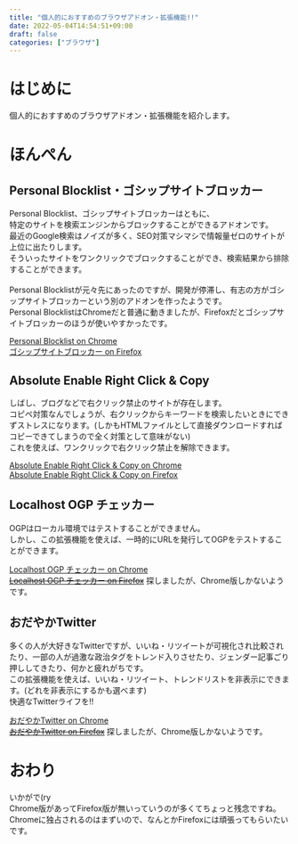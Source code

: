 ```yaml
---
title: "個人的におすすめのブラウザアドオン・拡張機能!!"
date: 2022-05-04T14:54:51+09:00
draft: false
categories: ["ブラウザ"]
---
```


# はじめに
個人的におすすめのブラウザアドオン・拡張機能を紹介します。

# ほんぺん

## Personal Blocklist・ゴシップサイトブロッカー
Personal Blocklist、ゴシップサイトブロッカーはともに、\
特定のサイトを検索エンジンからブロックすることができるアドオンです。\
最近のGoogle検索はノイズが多く、SEO対策マシマシで情報量ゼロのサイトが上位に出たりします。\
そういったサイトをワンクリックでブロックすることができ、検索結果から排除することができます。\
\
Personal Blocklistが元々先にあったのですが、開発が停滞し、有志の方がゴシップサイトブロッカーという別のアドオンを作ったようです。\
Personal BlocklistはChromeだと普通に動きましたが、Firefoxだとゴシップサイトブロッカーのほうが使いやすかったです。


[Personal Blocklist on Chrome](https://chrome.google.com/webstore/detail/personal-blocklistnot-by/cbbbhelcpfjhdcncigdlkabmjbgokmpg)\
[ゴシップサイトブロッカー on Firefox](https://addons.mozilla.org/ja/firefox/addon/gossip-site-blocker/)

## Absolute Enable Right Click & Copy
しばし、ブログなどで右クリック禁止のサイトが存在します。\
コピペ対策なんでしょうが、右クリックからキーワードを検索したいときにできずストレスになります。(しかもHTMLファイルとして直接ダウンロードすればコピーできてしまうので全く対策として意味がない)\
これを使えば、ワンクリックで右クリック禁止を解除できます。

[Absolute Enable Right Click & Copy on Chrome](https://chrome.google.com/webstore/detail/absolute-enable-right-cli/jdocbkpgdakpekjlhemmfcncgdjeiika)\
[Absolute Enable Right Click & Copy on Firefox](https://addons.mozilla.org/ja/firefox/addon/absolute-enable-right-click/)

## Localhost OGP チェッカー
OGPはローカル環境ではテストすることができません。\
しかし、この拡張機能を使えば、一時的にURLを発行してOGPをテストすることができます。

[Localhost OGP チェッカー on Chrome](https://chrome.google.com/webstore/detail/localhost-open-graph-chec/gcbnmkhkglonipggglncobhklaegphgn)\
~~[Localhost OGP チェッカー on Firefox]()~~ 探しましたが、Chrome版しかないようです。

## おだやかTwitter
多くの人が大好きなTwitterですが、いいね・リツイートが可視化され比較されたり、一部の人が過激な政治タグをトレンド入りさせたり、ジェンダー記事ごり押ししてきたり、何かと疲れがちです。\
この拡張機能を使えば、いいね・リツイート、トレンドリストを非表示にできます。(どれを非表示にするかも選べます)\
快適なTwitterライフを!!

[おだやかTwitter on Chrome](https://chrome.google.com/webstore/detail/calm-twitter/cknklikacoaeledfaldmhabmldkldocj)\
~~[おだやかTwitter on Firefox]()~~ 探しましたが、Chrome版しかないようです。

# おわり
いかがで(ry\
Chrome版があってFirefox版が無いっていうのが多くてちょっと残念ですね。\
Chromeに独占されるのはまずいので、なんとかFirefoxには頑張ってもらいたいです。
